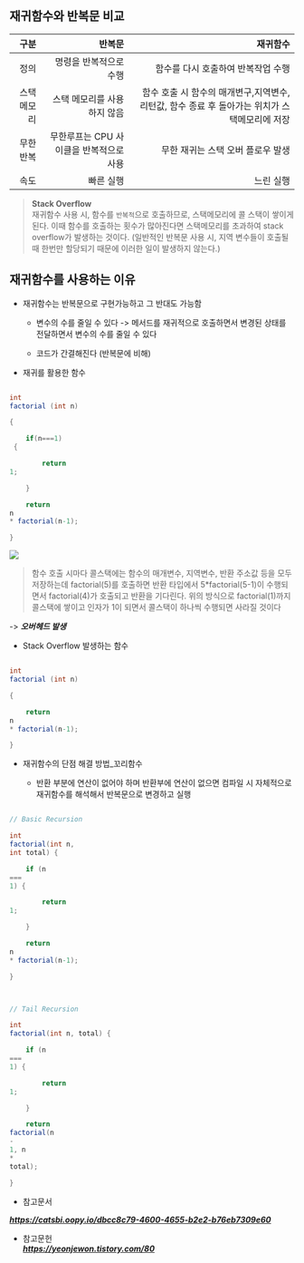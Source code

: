 ## 재귀함수와 반복문 비교

|구분|반복문|재귀함수|
|--:|--:|--:|
|정의|명령을 반복적으로 수행|함수를 다시 호출하여 반복작업 수행|
|스택메모리|스택 메모리를 사용하지 않음|함수 호출 시 함수의 매개변구,지역변수, 리턴값, 함수 종료 후 돌아가는 위치가 스택메모리에 저장|
|무한반복|무한루프는 CPU 사이클을 반복적으로 사용|무한 재귀는 스택 오버 플로우 발생|
|속도|빠른 실행|느린 실행|  


> **Stack Overflow**  
재귀함수 사용 시, 함수를 `반복적`으로 호출하므로, 스택메모리에 콜 스택이 쌓이게 된다. 이때 함수를 호출하는 횟수가 많아진다면 스택메모리를 초과하여 stack overflow가 발생하는 것이다. (일반적인 반복문 사용 시, 지역 변수들이 호출될 때 한번만 할당되기 때문에 이러한 일이 발생하지 않는다.)  
  

## 재귀함수를 사용하는 이유

- 재귀함수는 반복문으로 구현가능하고 그 반대도 가능함

    - 변수의 수를 줄일 수 있다 -> 메서드를 재귀적으로 호출하면서 변경된 상태를 전달하면서 변수의 수를 줄일 수 있다

    - 코드가 간결해진다 (반복문에 비해)



- 재귀를 활용한 함수  



``` c#

int 
factorial (int n)

{

    if(n===1)
 {

        return
1;

    }

    return
n 
* factorial(n-1);

}

```  

![](2024-09-30-12-28-16.png)

> 함수 호출 시마다 콜스택에는 함수의 매개변수, 지역변수, 반환 주소값 등을 모두 저장하는데 factorial(5)를 호출하면 반환 타입에서 5*factorial(5-1)이 수행되면서 factorial(4)가 호출되고 반환을 기다린다. 위의 방식으로 factorial(1)까지 콜스택에 쌓이고 인자가 1이 되면서 콜스택이 하나씩 수행되면 사라질 것이다  

->  __*오버헤드 발생*__

  



- Stack Overflow 발생하는 함수  

``` c#

int 
factorial (int n)

{

    return
n 
* factorial(n-1);

}

```



- 재귀함수의 단점 해결 방법_꼬리함수  

   - 반환 부분에 연산이 없어야 하며 반환부에 연산이 없으면 컴파일 시 자체적으로 재귀함수를 해석해서 반복문으로 변경하고 실행

``` c#

// Basic Recursion

int 
factorial(int n,
int total) {

    if (n
=== 
1) { 

        return
1; 

    } 

    return
n 
* factorial(n-1);

}



// Tail Recursion

int 
factorial(int n, total) {

    if (n
=== 
1) { 

        return
1; 

    } 

    return
factorial(n
- 
1, n
* 
total);

}

```



- 참고문서

*__https://catsbi.oopy.io/dbcc8c79-4600-4655-b2e2-b76eb7309e60__*

- 참고문헌  
__*https://yeonjewon.tistory.com/80*__
